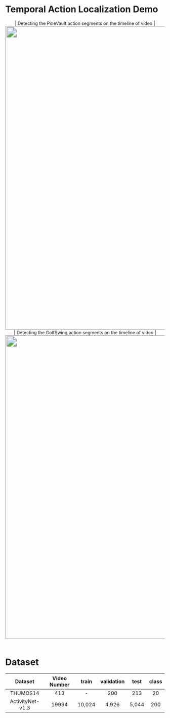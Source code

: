 # Temporal Action Localization Demo

<div align=center>| Detecting the PoleVault action segments on the timeline of video |
<div align=center><img src="Thumos14Demo\PoleVault-Demo.gif" style="zoom:200%;" width="480" /> 
| Detecting the GolfSwing action segments on the timeline of video |
<div align=center><img src="Thumos14Demo\GolfSwing-Demo.gif" style="zoom:200%;" width="480"/> 


<div align=left><br/>

# Dataset

  
|      Dataset      | Video Number | train | validation | test | class |
| :---------------: | :----------: | :---: | :--------: | :--: | :---: |
|      THUMOS14     |    413       |   -   |    200     | 213  |  20   |
| ActivityNet-v1.3  |     19994    | 10,024|    4,926   | 5,044|  200  |
